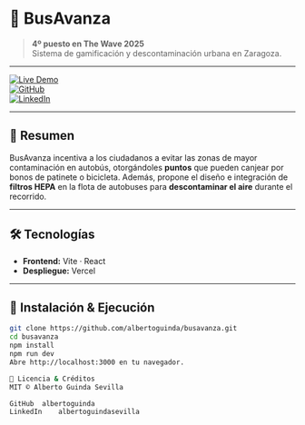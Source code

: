 # 🚌 BusAvanza

> **4º puesto en The Wave 2025**  
> Sistema de gamificación y descontaminación urbana en Zaragoza.

---

[![Live Demo](https://img.shields.io/badge/Live%20Demo-busavanza.vercel.app-10C8FF)](https://busavanza.vercel.app/)  
[![GitHub](https://img.shields.io/badge/GitHub-busavanza-181717?logo=github)](https://github.com/albertoguinda/busavanza)  
[![LinkedIn](https://img.shields.io/badge/LinkedIn-Alberto-0A66C2?logo=linkedin)](https://www.linkedin.com/in/albertoguindasevilla/)

---

## 🔭 Resumen

BusAvanza incentiva a los ciudadanos a evitar las zonas de mayor contaminación en autobús, otorgándoles **puntos** que pueden canjear por bonos de patinete o bicicleta. Además, propone el diseño e integración de **filtros HEPA** en la flota de autobuses para **descontaminar el aire** durante el recorrido.

---

## 🛠️ Tecnologías

- **Frontend:** Vite · React
- **Despliegue:** Vercel

---

## 🚀 Instalación & Ejecución

```bash
git clone https://github.com/albertoguinda/busavanza.git
cd busavanza
npm install
npm run dev
Abre http://localhost:3000 en tu navegador.

📜 Licencia & Créditos
MIT © Alberto Guinda Sevilla

GitHub	albertoguinda
LinkedIn	albertoguindasevilla
```

